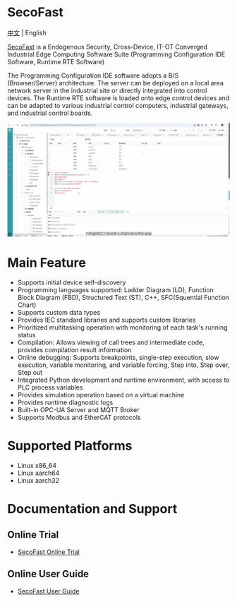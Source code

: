 # SecoFast
[中文](./doc/README_ZH.md) | English

[SecoFast](https://www.jishan-tech.com/home) is a Endogenous Security, Cross-Device, IT-OT Converged Industrial Edge Computing Software Suite (Programming Configuration IDE Software, Runtime RTE Software)

The Programming Configuration IDE software adopts a B/S (Browser/Server) architecture. The server can be deployed on a local area network server in the industrial site or directly integrated into control devices. The Runtime RTE software is loaded onto edge control devices and can be adapted to various industrial control computers, industrial gateways, and industrial control boards.

![](./doc/images/introduction_zh.gif)
# Main Feature
* Supports initial device self-discovery
* Programming languages supported: Ladder Diagram (LD), Function Block Diagram (FBD), Structured Text (ST), C++, SFC(Squential Function Chart)
* Supports custom data types
* Provides IEC standard libraries and supports custom libraries
* Prioritized multitasking operation with monitoring of each task's running status
* Compilation: Allows viewing of call trees and intermediate code, provides compilation result information
* Online debugging: Supports breakpoints, single-step execution, slow execution, variable monitoring, and variable forcing, Step into, Step over, Step out
* Integrated Python development and runtime environment, with access to PLC process variables
* Provides simulation operation based on a virtual machine
* Provides runtime diagnostic logs
* Built-in OPC-UA Server and MQTT Broker
* Supports Modbus and EtherCAT protocols

# Supported Platforms
* Linux x86_64
* Linux aarch64
* Linux aarch32

# Documentation and Support
## Online Trial
* [SecoFast Online Trial](http://www.softplc.online)
## Online User Guide
* [SecoFast User Guide](https://doc.jishan-tech.com/IDE_Software/1Function_Overview.html)